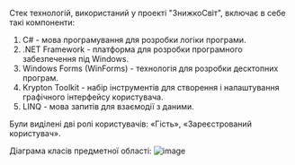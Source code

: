 Стек технологій, використаний у проекті "ЗнижкоСвіт", включає в себе такі компоненти:
1.	C# - мова програмування для розробки логіки програми.
2.	.NET Framework - платформа для розробки програмного забезпечення під Windows.
3.	Windows Forms (WinForms) - технологія для розробки десктопних програм.
4.	Krypton Toolkit - набір інструментів для створення і налаштування графічного інтерфейсу користувача.
5.	LINQ - мова запитів для взаємодії з даними.

Були виділені дві ролі користувачів: «Гість», «Зареєстрований користувач».

Діаграма класів предметної області:
![image](https://github.com/user-attachments/assets/8edcb44a-976f-4cd4-8b10-01f3d2629de6)

